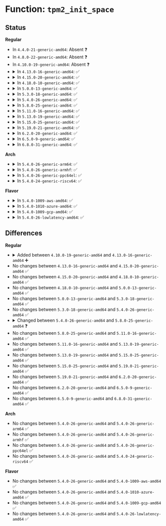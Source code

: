 # Function: <code>tpm2_init_space</code>

## Status
<b>Regular</b>
<ul>
<li>
In <code>4.4.0-21-generic-amd64</code>: Absent ❓
</li>
<li>
In <code>4.8.0-22-generic-amd64</code>: Absent ❓
</li>
<li>
In <code>4.10.0-19-generic-amd64</code>: Absent ❓
</li>
<li>
<details>
<summary>In <code>4.13.0-16-generic-amd64</code>: ✅</summary>

```c
int tpm2_init_space(struct tpm_space * space)
```

```json
{
  "name": "tpm2_init_space",
  "collision_type": "Unique Global",
  "inline_type": "No",
  "funcs": [
    {
      "addr": 18446744071584858912,
      "name": "tpm2_init_space",
      "external": true,
      "loc": "drivers/char/tpm/tpm2-space.c:46",
      "file": "drivers/char/tpm/tpm2-space.c",
      "inline": "seen, unknown",
      "caller_inline": [],
      "caller_func": [
        "drivers/char/tpm/tpmrm-dev.c:tpmrm_open"
      ]
    }
  ],
  "symbols": [
    {
      "addr": 18446744071584858912,
      "name": "tpm2_init_space",
      "section": ".text",
      "bind": "STB_GLOBAL",
      "size": 103
    }
  ]
}
```
</details>
</li>
<li>
<details>
<summary>In <code>4.15.0-20-generic-amd64</code>: ✅</summary>

```c
int tpm2_init_space(struct tpm_space * space)
```

```json
{
  "name": "tpm2_init_space",
  "collision_type": "Unique Global",
  "inline_type": "No",
  "funcs": [
    {
      "addr": 18446744071585277888,
      "name": "tpm2_init_space",
      "external": true,
      "loc": "drivers/char/tpm/tpm2-space.c:46",
      "file": "drivers/char/tpm/tpm2-space.c",
      "inline": "seen, unknown",
      "caller_inline": [],
      "caller_func": [
        "drivers/char/tpm/tpmrm-dev.c:tpmrm_open"
      ]
    }
  ],
  "symbols": [
    {
      "addr": 18446744071585277888,
      "name": "tpm2_init_space",
      "section": ".text",
      "bind": "STB_GLOBAL",
      "size": 103
    }
  ]
}
```
</details>
</li>
<li>
<details>
<summary>In <code>4.18.0-10-generic-amd64</code>: ✅</summary>

```c
int tpm2_init_space(struct tpm_space * space)
```

```json
{
  "name": "tpm2_init_space",
  "collision_type": "Unique Global",
  "inline_type": "No",
  "funcs": [
    {
      "addr": 18446744071585514944,
      "name": "tpm2_init_space",
      "external": true,
      "loc": "drivers/char/tpm/tpm2-space.c:47",
      "file": "drivers/char/tpm/tpm2-space.c",
      "inline": "seen, unknown",
      "caller_inline": [],
      "caller_func": [
        "drivers/char/tpm/tpmrm-dev.c:tpmrm_open"
      ]
    }
  ],
  "symbols": [
    {
      "addr": 18446744071585514944,
      "name": "tpm2_init_space",
      "section": ".text",
      "bind": "STB_GLOBAL",
      "size": 103
    }
  ]
}
```
</details>
</li>
<li>
<details>
<summary>In <code>5.0.0-13-generic-amd64</code>: ✅</summary>

```c
int tpm2_init_space(struct tpm_space * space)
```

```json
{
  "name": "tpm2_init_space",
  "collision_type": "Unique Global",
  "inline_type": "No",
  "funcs": [
    {
      "addr": 18446744071585634608,
      "name": "tpm2_init_space",
      "external": true,
      "loc": "drivers/char/tpm/tpm2-space.c:46",
      "file": "drivers/char/tpm/tpm2-space.c",
      "inline": "seen, unknown",
      "caller_inline": [],
      "caller_func": [
        "drivers/char/tpm/tpmrm-dev.c:tpmrm_open"
      ]
    }
  ],
  "symbols": [
    {
      "addr": 18446744071585634608,
      "name": "tpm2_init_space",
      "section": ".text",
      "bind": "STB_GLOBAL",
      "size": 103
    }
  ]
}
```
</details>
</li>
<li>
<details>
<summary>In <code>5.3.0-18-generic-amd64</code>: ✅</summary>

```c
int tpm2_init_space(struct tpm_space * space)
```

```json
{
  "name": "tpm2_init_space",
  "collision_type": "Unique Global",
  "inline_type": "No",
  "funcs": [
    {
      "addr": 18446744071585857312,
      "name": "tpm2_init_space",
      "external": true,
      "loc": "drivers/char/tpm/tpm2-space.c:41",
      "file": "drivers/char/tpm/tpm2-space.c",
      "inline": "seen, unknown",
      "caller_inline": [],
      "caller_func": [
        "drivers/char/tpm/tpmrm-dev.c:tpmrm_open"
      ]
    }
  ],
  "symbols": [
    {
      "addr": 18446744071585857312,
      "name": "tpm2_init_space",
      "section": ".text",
      "bind": "STB_GLOBAL",
      "size": 103
    }
  ]
}
```
</details>
</li>
<li>
<details>
<summary>In <code>5.4.0-26-generic-amd64</code>: ✅</summary>

```c
int tpm2_init_space(struct tpm_space * space)
```

```json
{
  "name": "tpm2_init_space",
  "collision_type": "Unique Global",
  "inline_type": "No",
  "funcs": [
    {
      "addr": 18446744071585999904,
      "name": "tpm2_init_space",
      "external": true,
      "loc": "drivers/char/tpm/tpm2-space.c:41",
      "file": "drivers/char/tpm/tpm2-space.c",
      "inline": "seen, unknown",
      "caller_inline": [],
      "caller_func": [
        "drivers/char/tpm/tpmrm-dev.c:tpmrm_open"
      ]
    }
  ],
  "symbols": [
    {
      "addr": 18446744071585999904,
      "name": "tpm2_init_space",
      "section": ".text",
      "bind": "STB_GLOBAL",
      "size": 103
    }
  ]
}
```
</details>
</li>
<li>
<details>
<summary>In <code>5.8.0-25-generic-amd64</code>: ✅</summary>

```c
int tpm2_init_space(struct tpm_space * space, unsigned int buf_size)
```

```json
{
  "name": "tpm2_init_space",
  "collision_type": "Unique Global",
  "inline_type": "No",
  "funcs": [
    {
      "addr": 18446744071586738064,
      "name": "tpm2_init_space",
      "external": true,
      "loc": "drivers/char/tpm/tpm2-space.c:41",
      "file": "drivers/char/tpm/tpm2-space.c",
      "inline": "seen, unknown",
      "caller_inline": [],
      "caller_func": [
        "drivers/char/tpm/tpm-chip.c:tpm_chip_alloc",
        "drivers/char/tpm/tpmrm-dev.c:tpmrm_open"
      ]
    }
  ],
  "symbols": [
    {
      "addr": 18446744071586738064,
      "name": "tpm2_init_space",
      "section": ".text",
      "bind": "STB_GLOBAL",
      "size": 108
    }
  ]
}
```
</details>
</li>
<li>
<details>
<summary>In <code>5.11.0-16-generic-amd64</code>: ✅</summary>

```c
int tpm2_init_space(struct tpm_space * space, unsigned int buf_size)
```

```json
{
  "name": "tpm2_init_space",
  "collision_type": "Unique Global",
  "inline_type": "No",
  "funcs": [
    {
      "addr": 18446744071586832544,
      "name": "tpm2_init_space",
      "external": true,
      "loc": "drivers/char/tpm/tpm2-space.c:41",
      "file": "drivers/char/tpm/tpm2-space.c",
      "inline": "seen, unknown",
      "caller_inline": [],
      "caller_func": [
        "drivers/char/tpm/tpm-chip.c:tpm_chip_alloc",
        "drivers/char/tpm/tpmrm-dev.c:tpmrm_open"
      ]
    }
  ],
  "symbols": [
    {
      "addr": 18446744071586832544,
      "name": "tpm2_init_space",
      "section": ".text",
      "bind": "STB_GLOBAL",
      "size": 108
    }
  ]
}
```
</details>
</li>
<li>
<details>
<summary>In <code>5.13.0-19-generic-amd64</code>: ✅</summary>

```c
int tpm2_init_space(struct tpm_space * space, unsigned int buf_size)
```

```json
{
  "name": "tpm2_init_space",
  "collision_type": "Unique Global",
  "inline_type": "No",
  "funcs": [
    {
      "addr": 18446744071586712160,
      "name": "tpm2_init_space",
      "external": true,
      "loc": "drivers/char/tpm/tpm2-space.c:41",
      "file": "drivers/char/tpm/tpm2-space.c",
      "inline": "seen, unknown",
      "caller_inline": [],
      "caller_func": [
        "drivers/char/tpm/tpm-chip.c:tpm_chip_alloc",
        "drivers/char/tpm/tpmrm-dev.c:tpmrm_open"
      ]
    }
  ],
  "symbols": [
    {
      "addr": 18446744071586712160,
      "name": "tpm2_init_space",
      "section": ".text",
      "bind": "STB_GLOBAL",
      "size": 108
    }
  ]
}
```
</details>
</li>
<li>
<details>
<summary>In <code>5.15.0-25-generic-amd64</code>: ✅</summary>

```c
int tpm2_init_space(struct tpm_space * space, unsigned int buf_size)
```

```json
{
  "name": "tpm2_init_space",
  "collision_type": "Unique Global",
  "inline_type": "No",
  "funcs": [
    {
      "addr": 18446744071587262064,
      "name": "tpm2_init_space",
      "external": true,
      "loc": "drivers/char/tpm/tpm2-space.c:41",
      "file": "drivers/char/tpm/tpm2-space.c",
      "inline": "seen, unknown",
      "caller_inline": [],
      "caller_func": [
        "drivers/char/tpm/tpm-chip.c:tpm_chip_alloc",
        "drivers/char/tpm/tpmrm-dev.c:tpmrm_open"
      ]
    }
  ],
  "symbols": [
    {
      "addr": 18446744071587262064,
      "name": "tpm2_init_space",
      "section": ".text",
      "bind": "STB_GLOBAL",
      "size": 108
    }
  ]
}
```
</details>
</li>
<li>
<details>
<summary>In <code>5.19.0-21-generic-amd64</code>: ✅</summary>

```c
int tpm2_init_space(struct tpm_space * space, unsigned int buf_size)
```

```json
{
  "name": "tpm2_init_space",
  "collision_type": "Unique Global",
  "inline_type": "No",
  "funcs": [
    {
      "addr": 18446744071588571792,
      "name": "tpm2_init_space",
      "external": true,
      "loc": "drivers/char/tpm/tpm2-space.c:41",
      "file": "drivers/char/tpm/tpm2-space.c",
      "inline": "seen, unknown",
      "caller_inline": [],
      "caller_func": [
        "drivers/char/tpm/tpm-chip.c:tpm_chip_alloc",
        "drivers/char/tpm/tpmrm-dev.c:tpmrm_open"
      ]
    }
  ],
  "symbols": [
    {
      "addr": 18446744071588571792,
      "name": "tpm2_init_space",
      "section": ".text",
      "bind": "STB_GLOBAL",
      "size": 107
    }
  ]
}
```
</details>
</li>
<li>
<details>
<summary>In <code>6.2.0-20-generic-amd64</code>: ✅</summary>

```c
int tpm2_init_space(struct tpm_space * space, unsigned int buf_size)
```

```json
{
  "name": "tpm2_init_space",
  "collision_type": "Unique Global",
  "inline_type": "No",
  "funcs": [
    {
      "addr": 18446744071590026608,
      "name": "tpm2_init_space",
      "external": true,
      "loc": "drivers/char/tpm/tpm2-space.c:41",
      "file": "drivers/char/tpm/tpm2-space.c",
      "inline": "seen, unknown",
      "caller_inline": [],
      "caller_func": [
        "drivers/char/tpm/tpm-chip.c:tpm_chip_alloc",
        "drivers/char/tpm/tpmrm-dev.c:tpmrm_open"
      ]
    }
  ],
  "symbols": [
    {
      "addr": 18446744071590026608,
      "name": "tpm2_init_space",
      "section": ".text",
      "bind": "STB_GLOBAL",
      "size": 107
    }
  ]
}
```
</details>
</li>
<li>
<details>
<summary>In <code>6.5.0-9-generic-amd64</code>: ✅</summary>

```c
int tpm2_init_space(struct tpm_space * space, unsigned int buf_size)
```

```json
{
  "name": "tpm2_init_space",
  "collision_type": "Unique Global",
  "inline_type": "No",
  "funcs": [
    {
      "addr": 18446744071590335888,
      "name": "tpm2_init_space",
      "external": true,
      "loc": "drivers/char/tpm/tpm2-space.c:41",
      "file": "drivers/char/tpm/tpm2-space.c",
      "inline": "seen, unknown",
      "caller_inline": [],
      "caller_func": [
        "drivers/char/tpm/tpm-chip.c:tpm_chip_alloc",
        "drivers/char/tpm/tpmrm-dev.c:tpmrm_open"
      ]
    }
  ],
  "symbols": [
    {
      "addr": 18446744071590335888,
      "name": "tpm2_init_space",
      "section": ".text",
      "bind": "STB_GLOBAL",
      "size": 107
    }
  ]
}
```
</details>
</li>
<li>
<details>
<summary>In <code>6.8.0-31-generic-amd64</code>: ✅</summary>

```c
int tpm2_init_space(struct tpm_space * space, unsigned int buf_size)
```

```json
{
  "name": "tpm2_init_space",
  "collision_type": "Unique Global",
  "inline_type": "No",
  "funcs": [
    {
      "addr": 18446744071590677376,
      "name": "tpm2_init_space",
      "external": true,
      "loc": "drivers/char/tpm/tpm2-space.c:41",
      "file": "drivers/char/tpm/tpm2-space.c",
      "inline": "seen, unknown",
      "caller_inline": [],
      "caller_func": [
        "drivers/char/tpm/tpm-chip.c:tpm_chip_alloc",
        "drivers/char/tpm/tpmrm-dev.c:tpmrm_open"
      ]
    }
  ],
  "symbols": [
    {
      "addr": 18446744071590677376,
      "name": "tpm2_init_space",
      "section": ".text",
      "bind": "STB_GLOBAL",
      "size": 107
    }
  ]
}
```
</details>
</li>
</ul>
<b>Arch</b>
<ul>
<li>
<details>
<summary>In <code>5.4.0-26-generic-arm64</code>: ✅</summary>

```c
int tpm2_init_space(struct tpm_space * space)
```

```json
{
  "name": "tpm2_init_space",
  "collision_type": "Unique Global",
  "inline_type": "No",
  "funcs": [
    {
      "addr": 18446603336498796640,
      "name": "tpm2_init_space",
      "external": true,
      "loc": "drivers/char/tpm/tpm2-space.c:41",
      "file": "drivers/char/tpm/tpm2-space.c",
      "inline": "seen, unknown",
      "caller_inline": [],
      "caller_func": [
        "drivers/char/tpm/tpmrm-dev.c:tpmrm_open"
      ]
    }
  ],
  "symbols": [
    {
      "addr": 18446603336498796640,
      "name": "tpm2_init_space",
      "section": ".text",
      "bind": "STB_GLOBAL",
      "size": 124
    }
  ]
}
```
</details>
</li>
<li>
<details>
<summary>In <code>5.4.0-26-generic-armhf</code>: ✅</summary>

```c
int tpm2_init_space(struct tpm_space * space)
```

```json
{
  "name": "tpm2_init_space",
  "collision_type": "Unique Global",
  "inline_type": "No",
  "funcs": [
    {
      "addr": 3231411380,
      "name": "tpm2_init_space",
      "external": true,
      "loc": "drivers/char/tpm/tpm2-space.c:41",
      "file": "drivers/char/tpm/tpm2-space.c",
      "inline": "seen, unknown",
      "caller_inline": [],
      "caller_func": [
        "drivers/char/tpm/tpmrm-dev.c:tpmrm_open"
      ]
    }
  ],
  "symbols": [
    {
      "addr": 3231411380,
      "name": "tpm2_init_space",
      "section": ".text",
      "bind": "STB_GLOBAL",
      "size": 120
    }
  ]
}
```
</details>
</li>
<li>
<details>
<summary>In <code>5.4.0-26-generic-ppc64el</code>: ✅</summary>

```c
int tpm2_init_space(struct tpm_space * space)
```

```json
{
  "name": "tpm2_init_space",
  "collision_type": "Unique Global",
  "inline_type": "No",
  "funcs": [
    {
      "addr": 13835058055291991920,
      "name": "tpm2_init_space",
      "external": true,
      "loc": "drivers/char/tpm/tpm2-space.c:41",
      "file": "drivers/char/tpm/tpm2-space.c",
      "inline": "seen, unknown",
      "caller_inline": [],
      "caller_func": [
        "drivers/char/tpm/tpmrm-dev.c:tpmrm_open"
      ]
    }
  ],
  "symbols": [
    {
      "addr": 13835058055291991920,
      "name": "tpm2_init_space",
      "section": ".text",
      "bind": "STB_GLOBAL",
      "size": 172
    }
  ]
}
```
</details>
</li>
<li>
<details>
<summary>In <code>5.4.0-24-generic-riscv64</code>: ✅</summary>

```c
int tpm2_init_space(struct tpm_space * space)
```

```json
{
  "name": "tpm2_init_space",
  "collision_type": "Unique Global",
  "inline_type": "No",
  "funcs": [
    {
      "addr": 18446743936276298958,
      "name": "tpm2_init_space",
      "external": true,
      "loc": "drivers/char/tpm/tpm2-space.c:41",
      "file": "drivers/char/tpm/tpm2-space.c",
      "inline": "seen, unknown",
      "caller_inline": [],
      "caller_func": [
        "drivers/char/tpm/tpmrm-dev.c:tpmrm_open"
      ]
    }
  ],
  "symbols": [
    {
      "addr": 18446743936276298958,
      "name": "tpm2_init_space",
      "section": ".text",
      "bind": "STB_GLOBAL",
      "size": 116
    }
  ]
}
```
</details>
</li>
</ul>
<b>Flavor</b>
<ul>
<li>
<details>
<summary>In <code>5.4.0-1009-aws-amd64</code>: ✅</summary>

```c
int tpm2_init_space(struct tpm_space * space)
```

```json
{
  "name": "tpm2_init_space",
  "collision_type": "Unique Global",
  "inline_type": "No",
  "funcs": [
    {
      "addr": 18446744071585760880,
      "name": "tpm2_init_space",
      "external": true,
      "loc": "drivers/char/tpm/tpm2-space.c:41",
      "file": "drivers/char/tpm/tpm2-space.c",
      "inline": "seen, unknown",
      "caller_inline": [],
      "caller_func": [
        "drivers/char/tpm/tpmrm-dev.c:tpmrm_open"
      ]
    }
  ],
  "symbols": [
    {
      "addr": 18446744071585760880,
      "name": "tpm2_init_space",
      "section": ".text",
      "bind": "STB_GLOBAL",
      "size": 103
    }
  ]
}
```
</details>
</li>
<li>
<details>
<summary>In <code>5.4.0-1010-azure-amd64</code>: ✅</summary>

```c
int tpm2_init_space(struct tpm_space * space)
```

```json
{
  "name": "tpm2_init_space",
  "collision_type": "Unique Global",
  "inline_type": "No",
  "funcs": [
    {
      "addr": 18446744071585620064,
      "name": "tpm2_init_space",
      "external": true,
      "loc": "drivers/char/tpm/tpm2-space.c:41",
      "file": "drivers/char/tpm/tpm2-space.c",
      "inline": "seen, unknown",
      "caller_inline": [],
      "caller_func": [
        "drivers/char/tpm/tpmrm-dev.c:tpmrm_open"
      ]
    }
  ],
  "symbols": [
    {
      "addr": 18446744071585620064,
      "name": "tpm2_init_space",
      "section": ".text",
      "bind": "STB_GLOBAL",
      "size": 103
    }
  ]
}
```
</details>
</li>
<li>
<details>
<summary>In <code>5.4.0-1009-gcp-amd64</code>: ✅</summary>

```c
int tpm2_init_space(struct tpm_space * space)
```

```json
{
  "name": "tpm2_init_space",
  "collision_type": "Unique Global",
  "inline_type": "No",
  "funcs": [
    {
      "addr": 18446744071585949920,
      "name": "tpm2_init_space",
      "external": true,
      "loc": "drivers/char/tpm/tpm2-space.c:41",
      "file": "drivers/char/tpm/tpm2-space.c",
      "inline": "seen, unknown",
      "caller_inline": [],
      "caller_func": [
        "drivers/char/tpm/tpmrm-dev.c:tpmrm_open"
      ]
    }
  ],
  "symbols": [
    {
      "addr": 18446744071585949920,
      "name": "tpm2_init_space",
      "section": ".text",
      "bind": "STB_GLOBAL",
      "size": 103
    }
  ]
}
```
</details>
</li>
<li>
<details>
<summary>In <code>5.4.0-26-lowlatency-amd64</code>: ✅</summary>

```c
int tpm2_init_space(struct tpm_space * space)
```

```json
{
  "name": "tpm2_init_space",
  "collision_type": "Unique Global",
  "inline_type": "No",
  "funcs": [
    {
      "addr": 18446744071586057680,
      "name": "tpm2_init_space",
      "external": true,
      "loc": "drivers/char/tpm/tpm2-space.c:41",
      "file": "drivers/char/tpm/tpm2-space.c",
      "inline": "seen, unknown",
      "caller_inline": [],
      "caller_func": [
        "drivers/char/tpm/tpmrm-dev.c:tpmrm_open"
      ]
    }
  ],
  "symbols": [
    {
      "addr": 18446744071586057680,
      "name": "tpm2_init_space",
      "section": ".text",
      "bind": "STB_GLOBAL",
      "size": 103
    }
  ]
}
```
</details>
</li>
</ul>

## Differences
<b>Regular</b>
<ul>
<li>
<details>
<summary>Added between <code>4.10.0-19-generic-amd64</code> and <code>4.13.0-16-generic-amd64</code> ➕</summary>

```c
int tpm2_init_space(struct tpm_space * space)
```
</details>
</li>
<li>
No changes between <code>4.13.0-16-generic-amd64</code> and <code>4.15.0-20-generic-amd64</code> ✅
</li>
<li>
No changes between <code>4.15.0-20-generic-amd64</code> and <code>4.18.0-10-generic-amd64</code> ✅
</li>
<li>
No changes between <code>4.18.0-10-generic-amd64</code> and <code>5.0.0-13-generic-amd64</code> ✅
</li>
<li>
No changes between <code>5.0.0-13-generic-amd64</code> and <code>5.3.0-18-generic-amd64</code> ✅
</li>
<li>
No changes between <code>5.3.0-18-generic-amd64</code> and <code>5.4.0-26-generic-amd64</code> ✅
</li>
<li>
<details>
<summary>Changed between <code>5.4.0-26-generic-amd64</code> and <code>5.8.0-25-generic-amd64</code> ❓</summary>
<ul>
<li>
<b>Param added. </b>
<code>unsigned int buf_size</code>
</li>
</ul>
</details>
</li>
<li>
No changes between <code>5.8.0-25-generic-amd64</code> and <code>5.11.0-16-generic-amd64</code> ✅
</li>
<li>
No changes between <code>5.11.0-16-generic-amd64</code> and <code>5.13.0-19-generic-amd64</code> ✅
</li>
<li>
No changes between <code>5.13.0-19-generic-amd64</code> and <code>5.15.0-25-generic-amd64</code> ✅
</li>
<li>
No changes between <code>5.15.0-25-generic-amd64</code> and <code>5.19.0-21-generic-amd64</code> ✅
</li>
<li>
No changes between <code>5.19.0-21-generic-amd64</code> and <code>6.2.0-20-generic-amd64</code> ✅
</li>
<li>
No changes between <code>6.2.0-20-generic-amd64</code> and <code>6.5.0-9-generic-amd64</code> ✅
</li>
<li>
No changes between <code>6.5.0-9-generic-amd64</code> and <code>6.8.0-31-generic-amd64</code> ✅
</li>
</ul>
<b>Arch</b>
<ul>
<li>
No changes between <code>5.4.0-26-generic-amd64</code> and <code>5.4.0-26-generic-arm64</code> ✅
</li>
<li>
No changes between <code>5.4.0-26-generic-amd64</code> and <code>5.4.0-26-generic-armhf</code> ✅
</li>
<li>
No changes between <code>5.4.0-26-generic-amd64</code> and <code>5.4.0-26-generic-ppc64el</code> ✅
</li>
<li>
No changes between <code>5.4.0-26-generic-amd64</code> and <code>5.4.0-24-generic-riscv64</code> ✅
</li>
</ul>
<b>Flavor</b>
<ul>
<li>
No changes between <code>5.4.0-26-generic-amd64</code> and <code>5.4.0-1009-aws-amd64</code> ✅
</li>
<li>
No changes between <code>5.4.0-26-generic-amd64</code> and <code>5.4.0-1010-azure-amd64</code> ✅
</li>
<li>
No changes between <code>5.4.0-26-generic-amd64</code> and <code>5.4.0-1009-gcp-amd64</code> ✅
</li>
<li>
No changes between <code>5.4.0-26-generic-amd64</code> and <code>5.4.0-26-lowlatency-amd64</code> ✅
</li>
</ul>
